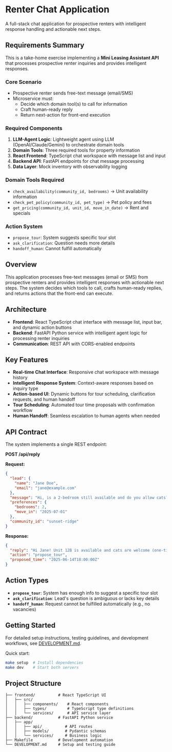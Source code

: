 # Renter Chat Application

A full-stack chat application for prospective renters with intelligent response handling and actionable next steps.

## Requirements Summary

This is a take-home exercise implementing a **Mini Leasing Assistant API** that processes prospective renter inquiries and provides intelligent responses.

### Core Scenario
- Prospective renter sends free-text message (email/SMS)
- Microservice must:
  - Decide which domain tool(s) to call for information
  - Craft human-ready reply
  - Return next-action for front-end execution

### Required Components
1. **LLM-Agent Logic**: Lightweight agent using LLM (OpenAI/Claude/Gemini) to orchestrate domain tools
2. **Domain Tools**: Three required tools for property information
3. **React Frontend**: TypeScript chat workspace with message list and input
4. **Backend API**: FastAPI endpoints for chat message processing
5. **Data Layer**: Mock inventory with observability logging

### Domain Tools Required
- `check_availability(community_id, bedrooms)` → Unit availability information
- `check_pet_policy(community_id, pet_type)` → Pet policy and fees
- `get_pricing(community_id, unit_id, move_in_date)` → Rent and specials

### Action System
- `propose_tour`: System suggests specific tour slot
- `ask_clarification`: Question needs more details  
- `handoff_human`: Cannot fulfill automatically

## Overview

This application processes free-text messages (email or SMS) from prospective renters and provides intelligent responses with actionable next steps. The system decides which tools to call, crafts human-ready replies, and returns actions that the front-end can execute.

## Architecture

- **Frontend**: React TypeScript chat interface with message list, input bar, and dynamic action buttons
- **Backend**: FastAPI Python service with intelligent agent logic for processing renter inquiries
- **Communication**: REST API with CORS-enabled endpoints

## Key Features

- **Real-time Chat Interface**: Responsive chat workspace with message history
- **Intelligent Response System**: Context-aware responses based on inquiry type
- **Action-based UI**: Dynamic buttons for tour scheduling, clarification requests, and human handoff
- **Tour Scheduling**: Automated tour time proposals with confirmation workflow
- **Human Handoff**: Seamless escalation to human agents when needed

## API Contract

The system implements a single REST endpoint:

**POST /api/reply**

**Request:**
```json
{
  "lead": {
    "name": "Jane Doe",
    "email": "jane@example.com"
  },
  "message": "Hi, is a 2-bedroom still available and do you allow cats?",
  "preferences": {
    "bedrooms": 2,
    "move_in": "2025-07-01"
  },
  "community_id": "sunset-ridge"
}
```

**Response:**
```json
{
  "reply": "Hi Jane! Unit 12B is available and cats are welcome (one-time $50 fee). Tours are open this Saturday 10 am–2 pm—does 11 am work?",
  "action": "propose_tour",
  "proposed_time": "2025-06-14T18:00:00Z"
}
```

## Action Types

- **`propose_tour`**: System has enough info to suggest a specific tour slot
- **`ask_clarification`**: Lead's question is ambiguous or lacks key details  
- **`handoff_human`**: Request cannot be fulfilled automatically (e.g., no vacancies)

## Getting Started

For detailed setup instructions, testing guidelines, and development workflows, see [DEVELOPMENT.md](DEVELOPMENT.md).

Quick start:
```bash
make setup  # Install dependencies
make dev    # Start both servers
```

## Project Structure

```
├── frontend/          # React TypeScript UI
│   ├── src/
│   │   ├── components/    # React components
│   │   ├── types/         # TypeScript type definitions
│   │   └── services/      # API service layer
├── backend/           # FastAPI Python service
│   ├── app/
│   │   ├── api/          # API routes
│   │   ├── models/       # Pydantic schemas
│   │   └── services/     # Business logic
├── Makefile           # Development automation
└── DEVELOPMENT.md     # Setup and testing guide
```
